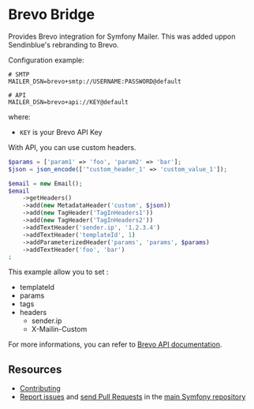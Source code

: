 Brevo Bridge
============

Provides Brevo integration for Symfony Mailer.
This was added uppon Sendinblue's rebranding to Brevo.

Configuration example:

```env
# SMTP
MAILER_DSN=brevo+smtp://USERNAME:PASSWORD@default

# API
MAILER_DSN=brevo+api://KEY@default
```

where:
- `KEY` is your Brevo API Key

With API, you can use custom headers.

```php
$params = ['param1' => 'foo', 'param2' => 'bar'];
$json = json_encode(['"custom_header_1' => 'custom_value_1']);

$email = new Email();
$email
    ->getHeaders()
    ->add(new MetadataHeader('custom', $json))
    ->add(new TagHeader('TagInHeaders1'))
    ->add(new TagHeader('TagInHeaders2'))
    ->addTextHeader('sender.ip', '1.2.3.4')
    ->addTextHeader('templateId', 1)
    ->addParameterizedHeader('params', 'params', $params)
    ->addTextHeader('foo', 'bar')
;
```

This example allow you to set :

* templateId
* params
* tags
* headers
    * sender.ip
    * X-Mailin-Custom

For more informations, you can refer to [Brevo API documentation](https://developers.brevo.com/reference/sendtransacemail).

Resources
---------

* [Contributing](https://symfony.com/doc/current/contributing/index.html)
* [Report issues](https://github.com/symfony/symfony/issues) and
  [send Pull Requests](https://github.com/symfony/symfony/pulls)
  in the [main Symfony repository](https://github.com/symfony/symfony)

